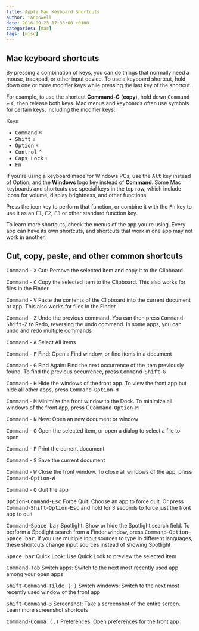 ```yaml
---
title: Apple Mac Keyboard Shortcuts
author: ianpowell
date: 2016-09-23 17:33:00 +0100
categories: [mac]
tags: [misc]
---
```


## Mac keyboard shortcuts
By pressing a combination of keys, you can do things that normally need a mouse, trackpad, or other input device.
To use a keyboard shortcut, hold down one or more modifier keys while pressing the last key of the shortcut. 

For example, to use the shortcut **Command-C** (**copy**), hold down <kbd>Command</kbd> + <kbd>C</kbd>, then release both keys. Mac menus and keyboards often use symbols for certain keys, including the modifier keys:

Keys
- <kbd>Command</kbd> <kbd>⌘</kbd>
- <kbd>Shift</kbd> <kbd>⇧</kbd>
- <kbd>Option</kbd> <kbd>⌥</kbd>
- <kbd>Control</kbd> <kbd>⌃</kbd>
- <kbd>Caps Lock</kbd> <kbd>⇪</kbd>
- <kbd>Fn</kbd>

If you're using a keyboard made for Windows PCs, use the <kbd>Alt</kbd> key instead of Option, and the **Windows** logo key instead of **Command**. Some Mac keyboards and shortcuts use special keys in the top row, which include icons for volume, display brightness, and other functions. 

Press the icon key to perform that function, or combine it with the <kbd>Fn</kbd> key to use it as an <kbd>F1</kbd>, <kbd>F2</kbd>, <kbd>F3</kbd> or other standard function key. 

To learn more shortcuts, check the menus of the app you're using. Every app can have its own shortcuts, and shortcuts that work in one app may not work in another. 

## Cut, copy, paste, and other common shortcuts
<kbd>Command</kbd> - <kbd>X</kbd>	Cut: Remove the selected item and copy it to the Clipboard

<kbd>Command</kbd> - <kbd>C</kbd>	Copy the selected item to the Clipboard. This also works for files in the Finder

<kbd>Command</kbd> - <kbd>V</kbd>	Paste the contents of the Clipboard into the current document or app. This also works for files in the Finder

<kbd>Command</kbd> - <kbd>Z</kbd>	Undo the previous command. You can then press <kbd>Command</kbd>-<kbd>Shift</kbd>-<kbd>Z</kbd> to Redo, reversing the undo command. In some apps, you can undo and redo multiple commands

<kbd>Command</kbd> - <kbd>A</kbd>	Select All items

<kbd>Command</kbd> - <kbd>F</kbd>	Find: Open a Find window, or find items in a document

<kbd>Command</kbd> - <kbd>G</kbd>	Find Again: Find the next occurrence of the item previously found. To find the previous occurrence, press <kbd>Command</kbd>-<kbd>Shift</kbd>-<kbd>G</kbd>

<kbd>Command</kbd> - <kbd>H</kbd>	Hide the windows of the front app. To view the front app but hide all other apps, press <kbd>Command</kbd>-<kbd>Option</kbd>-<kbd>H</kbd>

<kbd>Command</kbd> - <kbd>M</kbd>	Minimize the front window to the Dock. To minimize all windows of the front app, press C<kbd>Command</kbd>-<kbd>Option</kbd>-<kbd>M</kbd>

<kbd>Command</kbd> - <kbd>N</kbd>	New: Open an new document or window

<kbd>Command</kbd> - <kbd>O</kbd>	Open the selected item, or open a dialog to select a file to open

<kbd>Command</kbd> - <kbd>P</kbd>	Print the current document

<kbd>Command</kbd> - <kbd>S</kbd>	Save the current document

<kbd>Command</kbd> - <kbd>W</kbd>	Close the front window. To close all windows of the app, press <kbd>Command</kbd>-<kbd>Option</kbd>-<kbd>W</kbd>

<kbd>Command</kbd> - <kbd>Q</kbd>	Quit the app

<kbd>Option</kbd>-<kbd>Command</kbd>-<kbd>Esc</kbd>	Force Quit: Choose an app to force quit. Or press <kbd>Command</kbd>-<kbd>Shift</kbd>-<kbd>Option</kbd>-<kbd>Esc</kbd> and hold for 3 seconds to force just the front app to quit

<kbd>Command</kbd>–<kbd>Space bar</kbd>	Spotlight: Show or hide the Spotlight search field. To perform a Spotlight search from a Finder window, press <kbd>Command</kbd>–<kbd>Option</kbd>–<kbd>Space bar</kbd>. If you use multiple input sources to type in different languages, these shortcuts change input sources instead of showing Spotlight

<kbd>Space bar</kbd>	Quick Look: Use Quick Look to preview the selected item

<kbd>Command</kbd>-<kbd>Tab</kbd>	Switch apps: Switch to the next most recently used app among your open apps

<kbd>Shift</kbd>-<kbd>Command</kbd>-<kbd>Tilde (~)</kbd> Switch windows: Switch to the next most recently used window of the front app

<kbd>Shift</kbd>-<kbd>Command</kbd>-<kbd>3</kbd> Screenshot: Take a screenshot of the entire screen. Learn more screenshot shortcuts

<kbd>Command</kbd>-<kbd>Comma (,)</kbd>	Preferences: Open preferences for the front app
